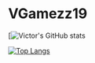 # VGamezz19

[![Victor's GitHub stats](https://github-readme-stats.vercel.app/api?username=VGamezz19&show_icons=true&bg_color=30,e96443,904e95&title_color=fff&text_color=fff)


[![Top Langs](https://github-readme-stats.vercel.app/api/top-langs/?username=VGamezz19&layout=compact)](https://github.com/anuraghazra/github-readme-stats)
